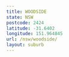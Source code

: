 ```yaml
---
title: WOODSIDE
state: NSW
postcode: 2424
latitude: -31.6402
longitude: 151.964845
url: /nsw/woodside/
layout: suburb
---
```


